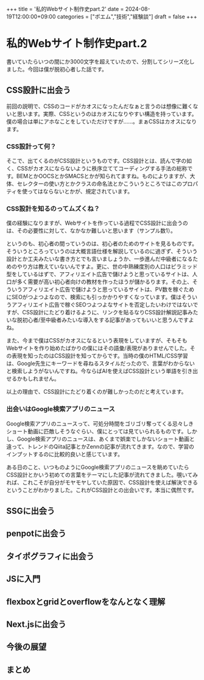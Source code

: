 +++
title = '私的Webサイト制作史part.2'
date = 2024-08-19T12:00:00+09:00
categories = ["ポエム","技術","経験談"]
draft = false
+++
# 私的Webサイト制作史part.2

書いていたらいつの間にか3000文字を超えていたので、分割してシリーズ化しました。今回は僕が脱初心者した話です。

## CSS設計に出会う

前回の説明で、CSSのコードがカオスになったんだなぁと言うのは想像に難くないと思います。実際、CSSというのはカオスになりやすい構造を持っています。僕の場合は単にアホなことをしていただけですが……。まぁCSSはカオスになります。

### CSS設計って何？

そこで、出てくるのがCSS設計というものです。CSS設計とは、読んで字の如く、CSSがカオスにならないように秩序立ててコーディングする手法の総称です。BEMとかOOCSとかSMACSとかが知られてますね。ものによりますが、大体、セレクターの使い方とかクラスの命名法とかこういうところではこのプロパティを使ってはならないとかが、規定されています。

### CSS設計を知るのってムズくね？

僕の経験になりますが、Webサイトを作っている過程でCSS設計に出会うのは、その必要性に対して、なかなか難しいと思います（サンプル数1）。

というのも、初心者の間っていうのは、初心者のためのサイトを見るものです。そういうところっていうのは大概言語仕様を解説しているのに過ぎず、そういう設計とか工夫みたいな書き方とでも言いましょうか、一歩進んだ中級者になるためのやり方は教えていないんですよ。更に、世の中熟練度別の人口はピラミッド型をしているはずで、アフィリエイト広告で儲けようと思っているサイトは、人口が多く需要が高い初心者向けの教材を作ったほうが儲かるります。その上、そういうアフィリエイト広告で儲けようと思っているサイトは、PV数を稼ぐためにSEOがつよつよなので、検索にも引っかかりやすくなっています。僕はそういうアフィリエイト広告で稼ぐSEOつよつよなサイトを否定したいわけではないですが、CSS設計にたどり着けるように、リンクを貼るなりCSS設計解説記事みたいな脱初心者/至中級者みたいな導入をする記事があってもいいと思うんですよね。

また、今まで僕はCSSがカオスになるという表現をしていますが、そもそもWebサイトを作り始めたばかりの僕にはその語彙/表現がありませんでした。その表現を知ったのはCSS設計を知ってからです。当時の僕のHTML/CSS学習は、Google先生にキーワードを尋ねるスタイルだったので、言葉がわからないと検索しようがないんですね。今ならばAIを使えばCSS設計という単語を引き出せるかもしれません。

以上の理由で、CSS設計にたどり着くのが難しかったのだと考えています。

### 出会いはGoogle検索アプリのニュース

Google検索アプリのニュースって、可処分時間をゴリゴリ奪ってくる忌々しきショート動画に匹敵しそうなぐらい、僕にとっては見ていられるものです。しかし、Google検索アプリのニュースは、あくまで娯楽でしかないショート動画と違って、トレンドのQiita記事とかZennの記事が流れてきます。なので、学習のインプットするのに比較的良いと感じています。

ある日のこと、いつものようにGoogle検索アプリのニュースを眺めていたらCSS設計とかいう初めての言葉をテーマにした記事が流れてきました。覗いてみれば、これこそが自分がモヤモヤしていた原因で、CSS設計を使えば解決できるということがわかりました。これがCSS設計との出会いです。本当に偶然です。

## SSGに出会う

## penpotに出会う

## タイポグラフィに出会う

## JSに入門

## flexboxとgridとoverflowをなんとなく理解

## Next.jsに出会う

## 今後の展望

## まとめ
